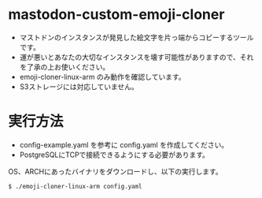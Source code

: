 # mastodon-custom-emoji-cloner

* マストドンのインスタンスが発見した絵文字を片っ端からコピーするツールです。
* 運が悪いとあなたの大切なインスタンスを壊す可能性がありますので、それを了承の上お使いください。
* emoji-cloner-linux-arm のみ動作を確認しています。
* S3ストレージには対応していません。

# 実行方法

* config-example.yaml を参考に config.yaml を作成してください。
* PostgreSQLにTCPで接続できるようにする必要があります。

OS、ARCHにあったバイナリをダウンロードし、以下の実行します。

	$ ./emoji-cloner-linux-arm config.yaml

